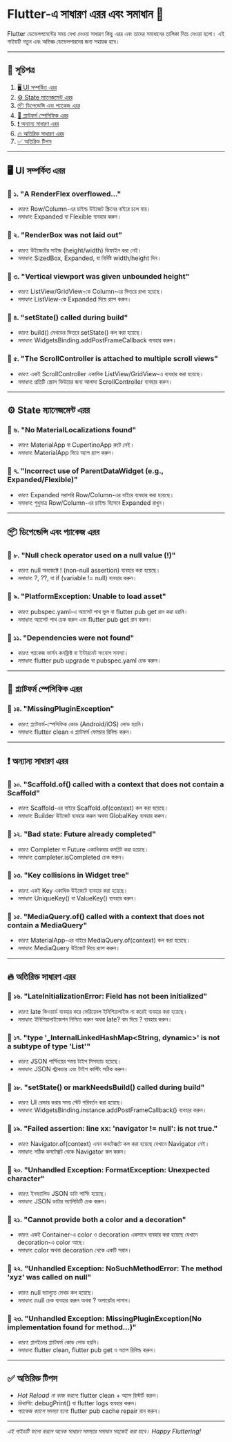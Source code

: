 # Flutter-এ সাধারণ এরর এবং সমাধান 🚀

Flutter ডেভেলপমেন্টের সময় দেখা দেওয়া সাধারণ কিছু এরর এবং তাদের সমাধানের তালিকা নিচে দেওয়া হলো। এই গাইডটি নতুন এবং অভিজ্ঞ ডেভেলপারদের জন্য সহায়ক হবে।

---

## 📌 সূচিপত্র

1. [🖥️ UI সম্পর্কিত এরর](#ui-সম্পর্কিত-এরর)
2. [⚙️ State ম্যানেজমেন্ট এরর](#state-ম্যানেজমেন্ট-এরর)
3. [📦 ডিপেন্ডেন্সি এবং প্যাকেজ এরর](#ডিপেন্ডেন্সি-এবং-প্যাকেজ-এরর)
4. [📱 প্ল্যাটফর্ম স্পেসিফিক এরর](#প্ল্যাটফর্ম-স্পেসিফিক-এরর)
5. [❗ অন্যান্য সাধারণ এরর](#অন্যান্য-সাধারণ-এরর)
6. [🔥 অতিরিক্ত সাধারণ এরর](#অতিরিক্ত-সাধারণ-এরর)
7. [✅ অতিরিক্ত টিপস](#অতিরিক্ত-টিপস)

---

## 🖥️ UI সম্পর্কিত এরর

### 🚫 ১. "A RenderFlex overflowed…"
- *কারণ*: Row/Column-এর চাইল্ড উইজেট স্ক্রিনের বাইরে চলে যায়।
- *সমাধান*: Expanded বা Flexible ব্যবহার করুন।

### 🚫 ২. "RenderBox was not laid out"
- *কারণ*: উইজেটের সাইজ (height/width) ডিফাইন করা নেই।
- *সমাধান*: SizedBox, Expanded, বা নির্দিষ্ট width/height দিন।

### 🚫 ৩. "Vertical viewport was given unbounded height"
- *কারণ*: ListView/GridView-কে Column-এর ভিতরে রাখা হয়েছে।
- *সমাধান*: ListView-কে Expanded দিয়ে র‍্যাপ করুন।

### 🚫 ৪. "setState() called during build"
- *কারণ*: build() মেথডের ভিতরে setState() কল করা হয়েছে।
- *সমাধান*: WidgetsBinding.addPostFrameCallback ব্যবহার করুন।

### 🚫 ৫. "The ScrollController is attached to multiple scroll views"
- *কারণ*: একই ScrollController একাধিক ListView/GridView-এ ব্যবহার করা হয়েছে।
- *সমাধান*: প্রতিটি স্ক্রোল ভিউয়ের জন্য আলাদা ScrollController ব্যবহার করুন।

---

## ⚙️ State ম্যানেজমেন্ট এরর

### 🚫 ৬. "No MaterialLocalizations found"
- *কারণ*: MaterialApp বা CupertinoApp রুটে নেই।
- *সমাধান*: MaterialApp দিয়ে অ্যাপ র‍্যাপ করুন।

### 🚫 ৭. "Incorrect use of ParentDataWidget (e.g., Expanded/Flexible)"
- *কারণ*: Expanded সরাসরি Row/Column-এর বাইরে ব্যবহার করা হয়েছে।
- *সমাধান*: শুধুমাত্র Row/Column-এর চাইল্ড হিসেবে Expanded রাখুন।

---

## 📦 ডিপেন্ডেন্সি এবং প্যাকেজ এরর

### 🚫 ৮. "Null check operator used on a null value (!)"
- *কারণ*: null অবজেক্টে ! (non-null assertion) ব্যবহার করা হয়েছে।
- *সমাধান*: ?, ??, বা if (variable != null) ব্যবহার করুন।

### 🚫 ৯. "PlatformException: Unable to load asset"
- *কারণ*: pubspec.yaml-এ অ্যাসেট পাথ ভুল বা flutter pub get রান করা হয়নি।
- *সমাধান*: অ্যাসেট পাথ চেক করুন এবং flutter pub get রান করুন।

### 🚫 ১১. "Dependencies were not found"
- *কারণ*: প্যাকেজ ভার্সন কনফ্লিক্ট বা ইন্টারনেট সংযোগ সমস্যা।
- *সমাধান*: flutter pub upgrade বা pubspec.yaml চেক করুন।

---

## 📱 প্ল্যাটফর্ম স্পেসিফিক এরর

### 🚫 ১৪. "MissingPluginException"
- *কারণ*: প্ল্যাটফর্ম-স্পেসিফিক কোড (Android/iOS) লোড হয়নি।
- *সমাধান*: flutter clean ও প্ল্যাটফর্ম ফোল্ডার রিবিল্ড করুন।

---

## ❗ অন্যান্য সাধারণ এরর

### 🚫 ১০. "Scaffold.of() called with a context that does not contain a Scaffold"
- *কারণ*: Scaffold-এর বাইরে Scaffold.of(context) কল করা হয়েছে।
- *সমাধান*: Builder উইজেট ব্যবহার করুন অথবা GlobalKey<ScaffoldState> ব্যবহার করুন।

### 🚫 ১২. "Bad state: Future already completed"
- *কারণ*: Completer বা Future একাধিকবার কমপ্লিট করা হয়েছে।
- *সমাধান*: completer.isCompleted চেক করুন।

### 🚫 ১৩. "Key collisions in Widget tree"
- *কারণ*: একই Key একাধিক উইজেটে ব্যবহার করা হয়েছে।
- *সমাধান*: UniqueKey() বা ValueKey() ব্যবহার করুন।

### 🚫 ১৫. "MediaQuery.of() called with a context that does not contain a MediaQuery"
- *কারণ*: MaterialApp-এর বাইরে MediaQuery.of(context) কল করা হয়েছে।
- *সমাধান*: MediaQuery উইজেট দিয়ে র‍্যাপ করুন।

---

## 🔥 অতিরিক্ত সাধারণ এরর

### 🚫 ১৬. "LateInitializationError: Field has not been initialized"
- *কারণ*: late কিওয়ার্ড ব্যবহার করে ভেরিয়েবল ইনিশিয়ালাইজ না করেই ব্যবহার করা হয়েছে।
- *সমাধান*: ইনিশিয়ালাইজেশন নিশ্চিত করুন অথবা late? বাদ দিয়ে ? ব্যবহার করুন।

### 🚫 ১৭. "type '_InternalLinkedHashMap<String, dynamic>' is not a subtype of type 'List<dynamic>'"
- *কারণ*: JSON পার্সিংয়ের সময় টাইপ মিসম্যাচ হয়েছে।
- *সমাধান*: JSON স্ট্রাকচার এবং টাইপ কাস্টিং সঠিক করুন।

### 🚫 ১৮. "setState() or markNeedsBuild() called during build"
- *কারণ*: UI রেন্ডার করার সময় স্টেট পরিবর্তন করা হয়েছে।
- *সমাধান*: WidgetsBinding.instance.addPostFrameCallback() ব্যবহার করুন।

### 🚫 ১৯. "Failed assertion: line xx: 'navigator != null': is not true."
- *কারণ*: Navigator.of(context) এমন কনটেক্সটে কল করা হয়েছে যেখানে Navigator নেই।
- *সমাধান*: সঠিক কনটেক্সট থেকে Navigator কল করুন।

### 🚫 ২০. "Unhandled Exception: FormatException: Unexpected character"
- *কারণ*: ইনভ্যালিড JSON ডাটা পার্সিং হয়েছে।
- *সমাধান*: JSON ডাটার ভ্যালিডিটি চেক করুন।

### 🚫 ২১. "Cannot provide both a color and a decoration"
- *কারণ*: একই Container-এ color ও decoration একসাথে ব্যবহার করা হয়েছে যেখানে decoration-এ color আছে।
- *সমাধান*: color অথবা decoration থেকে একটি সরান।

### 🚫 ২২. "Unhandled Exception: NoSuchMethodError: The method 'xyz' was called on null"
- *কারণ*: null ভ্যালুতে মেথড কল হয়েছে।
- *সমাধান*: null চেক ব্যবহার করুন অথবা ? অপারেটর লাগান।

### 🚫 ২৩. "Unhandled Exception: MissingPluginException(No implementation found for method...)"
- *কারণ*: প্লাগইনের প্ল্যাটফর্ম কোড লোড হয়নি।
- *সমাধান*: flutter clean, flutter pub get ও অ্যাপ রিবিল্ড করুন।

---

## ✅ অতিরিক্ত টিপস

- *Hot Reload না কাজ করলে*: flutter clean + অ্যাপ রিস্টার্ট করুন।
- *ডিবাগিং*: debugPrint() বা flutter logs ব্যবহার করুন।
- *প্যাকেজ ক্যাশে সমস্যা হলে*: flutter pub cache repair রান করুন।

---

*এই গাইডটি ফলো করলে অনেক সাধারণ সমস্যার সমাধান সহজেই করা যাবে। Happy Fluttering!*
